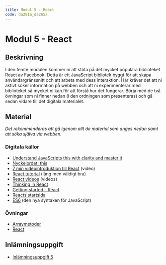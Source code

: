 ```yaml
---
title: Modul 5 - React
code: da281a_da265a
---
```


# Modul 5 - React

## Beskrivning

I den femte modulen kommer ni att stöta på det mycket populära biblioteket React av Facebook. Detta är ett JavaScript bibliotek byggt för att skapa användargränssnitt och att arbeta med dess interaktion. Här kräver det att ni aktivt söker information på webben och att ni experimenterar med biblioteket så mycket ni kan för att förstå hur det fungerar. Börja med de två övningar som ni finner nedan (i den ordningen som presenteras) och gå sedan vidare till det digitala materialet. 

## Material

_Det rekommenderas att gå igenom allt de material som anges nedan samt att söka själva via webben._

### Digitala källor

* [Understand JavaScripts this with clarity and master it](http://javascriptissexy.com/understand-javascripts-this-with-clarity-and-master-it/)
* [Nyckelordet: this](https://developer.mozilla.org/en-US/docs/Web/JavaScript/Reference/Operators/this)
* [7 min videointroduktion till React](https://egghead.io/lessons/react-react-in-7-minutes#/tab-discuss) (video)
* [React tutorial](http://tylermcginnis.com/reactjs-tutorial-a-comprehensive-guide-to-building-apps-with-react/) (lång men väldigt bra)
* [React videos](https://egghead.io/courses/react-fundamentals) (videos)
* [Thinking in React](https://facebook.github.io/react/docs/thinking-in-react.html)
* [Getting started - React](https://scotch.io/tutorials/learning-react-getting-started-and-concepts)
* [Reacts startsida](https://facebook.github.io/react/index.html)
* [ES6](http://coenraets.org/present/es6/#22) (den nya syntaxen för JavaScript)

### Övningar

* [Arraymetoder](/courses/da281a_da265a/material/array_methods.html)
* [React](/courses/da281a_da265a/material/react_exercise.html)

## Inlämningsuppgift

* [Inlämningsuppgift 5](/courses/da281a_da265a/assignments/uppg5.html)
